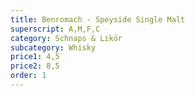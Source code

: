 ```yaml
---
title: Benromach - Speyside Single Malt
superscript: A,M,F,C
category: Schnaps & Likör
subcategory: Whisky
price1: 4,5
price2: 8,5
order: 1
---
```

